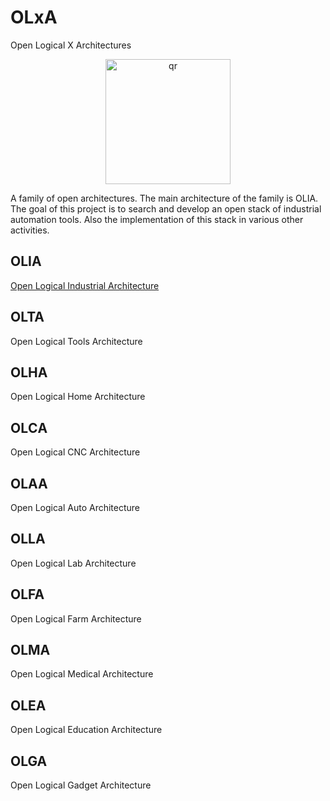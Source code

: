 # OLxA
Open Logical X Architectures  
<p align="center">
 <img width="200px" src="sources/img/logo/img.png" alt="qr"/>
</p>
A family of open architectures. The main architecture of the family is OLIA. The goal of this project is to search and develop an open stack of industrial automation tools. Also the implementation of this stack in various other activities.

## OLIA
[Open Logical Industrial Architecture ](https://github.com/ufrs12/OLIA) 

## OLTA
Open Logical Tools Architecture  

## OLHA
Open Logical Home Architecture  

## OLСA
Open Logical CNC Architecture  

## OLAA
Open Logical Auto Architecture  

## OLLA
Open Logical Lab Architecture  

## OLFA
Open Logical Farm Architecture  

## OLMA
Open Logical Medical Architecture  

## OLEA
Open Logical Education Architecture  

## OLGA
Open Logical Gadget Architecture  
